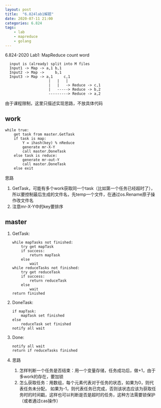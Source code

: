 ```yaml
---
layout: post
title:  "6.824lab1解题"
date: 2020-07-11 21:00
categories: 6.824
tags:
    - lab
    - mapreduce
    - golang
---
```


6.824-2020 Lab1: MapReduce count word

```text
  input is (already) split into M files
  Input1 -> Map -> a,1 b,1
  Input2 -> Map ->     b,1
  Input3 -> Map -> a,1     c,1
                    |   |   |
                    |   |   -> Reduce -> c,1
                    |   -----> Reduce -> b,2
                    ---------> Reduce -> a,2
```

由于课程限制，这里只描述实现思路，不放具体代码

## work
```text
while true:
    get task from master.GetTask
    if task is map:
        Y = ihash(key) % nReduce
        generate mr-X-Y
        call master.DoneTask
    else task is reduce:
        generate mr-out-Y
        call master.DoneTask
    else exit
```
思路
1. GetTask，可能有多个work获取同一个task（比如第一个任务已经超时了），
所以要控制最后生成的文件名，先temp一个文件，在通过os.Rename原子操作改文件名
2. 注意mr-X-Y中的key要排序

## master

1. GetTask:
    ```text
    while mapTasks not finished:
        try get mapTask
        if success:
            return mapTask
        else
            wait
    while reduceTasks not finished:
        try get reduceTask
        if success:
            return reduceTask
        else
            wait
    return finished
    ```

2. DoneTask:
    ```text
    if mapTask:
        mapTask set finished
    else
        reduceTask set finished
    notify all wait
    ```

3. Done:
    ```text
    notify all wait
    return if reduceTasks finished
    ```
4. 思路
    1. 怎样判断一个任务是否结束：用一个变量存储，任务成功后，做+1，由于多work的存在，要加锁
    2. 怎么获取任务：用数组，每个元素代表对于任务的状态，如果为0，则代表任务未分配，
    如果为-1，则代表任务已完成，否则该状态应该为获取任务时的时间戳，这样也可以判断是否是超时的任务，这种方法需要锁保护（或者通过cas操作）
    
    